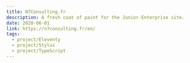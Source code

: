 ```yaml
---
title: N7Consulting.fr
description: A fresh coat of paint for the Junior-Enterprise site.
date: 2020-06-01
link: https://n7consulting.fr/en/
tags:
  - project/Eleventy
  - project/Stylus
  - project/TypeScript
---
```

